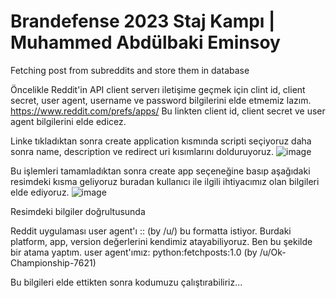 # Brandefense 2023 Staj Kampı | Muhammed Abdülbaki Eminsoy
 Fetching post from subreddits and store them in database 

Öncelikle Reddit'in API client serverı iletişime geçmek için clint id, client secret, user agent, username ve password bilgilerini elde etmemiz lazım. 
https://www.reddit.com/prefs/apps/ Bu linkten client id, client secret ve user agent bilgilerini elde edicez.

Linke tıkladıktan sonra create application kısmında scripti seçiyoruz daha sonra name, description ve redirect uri kısımlarını dolduruyoruz. 
![image](https://github.com/maeminsoy/Brandefense-2023-Staj-Kamp----Muhammed-Abdulbaki-Eminsoy/assets/137301030/ea7666c5-dd79-48a4-9f2c-e5d3c6dd3c65)

Bu işlemleri tamamladıktan sonra create app seçeneğine basıp aşağıdaki resimdeki kısma geliyoruz buradan kullanıcı ile ilgili ihtiyacımız olan bilgileri elde ediyoruz. 
![image](https://github.com/maeminsoy/Brandefense-2023-Staj-Kamp----Muhammed-Abdulbaki-Eminsoy/assets/137301030/fb3a5b3e-e7b2-4cd3-a709-e0a3e704d77c)


Resimdeki bilgiler doğrultusunda 

Reddit uygulaması user agent'ı <platform>:<app ID>:<version string> (by /u/<Reddit username>) bu formatta istiyor. Burdaki platform, app, version değerlerini kendimiz atayabiliyoruz. Ben bu şekilde bir atama yaptım.
user agent'ımız: python:fetchposts:1.0 (by /u/Ok-Championship-7621)


Bu bilgileri elde ettikten sonra kodumuzu çalıştırabiliriz...
